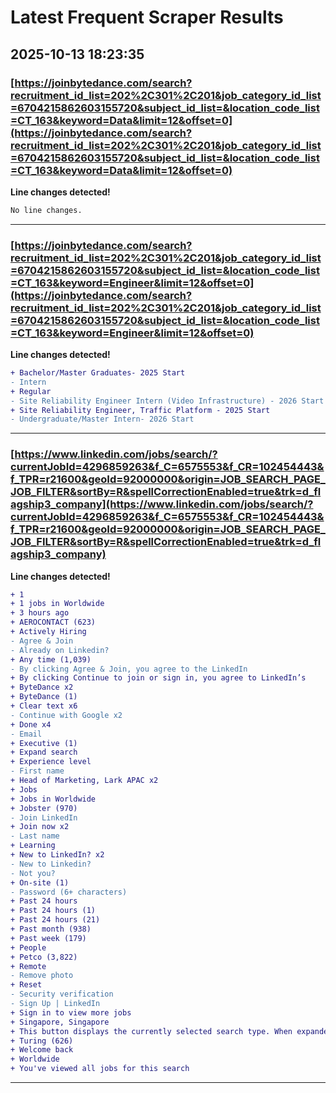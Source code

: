 # Latest Frequent Scraper Results

## 2025-10-13 18:23:35

### [https://joinbytedance.com/search?recruitment_id_list=202%2C301%2C201&job_category_id_list=6704215862603155720&subject_id_list=&location_code_list=CT_163&keyword=Data&limit=12&offset=0](https://joinbytedance.com/search?recruitment_id_list=202%2C301%2C201&job_category_id_list=6704215862603155720&subject_id_list=&location_code_list=CT_163&keyword=Data&limit=12&offset=0)

**Line changes detected!**

```diff
No line changes.
```

---
### [https://joinbytedance.com/search?recruitment_id_list=202%2C301%2C201&job_category_id_list=6704215862603155720&subject_id_list=&location_code_list=CT_163&keyword=Engineer&limit=12&offset=0](https://joinbytedance.com/search?recruitment_id_list=202%2C301%2C201&job_category_id_list=6704215862603155720&subject_id_list=&location_code_list=CT_163&keyword=Engineer&limit=12&offset=0)

**Line changes detected!**

```diff
+ Bachelor/Master Graduates- 2025 Start
- Intern
+ Regular
- Site Reliability Engineer Intern (Video Infrastructure) - 2026 Start (BS/MS)
+ Site Reliability Engineer, Traffic Platform - 2025 Start
- Undergraduate/Master Intern- 2026 Start
```

---
### [https://www.linkedin.com/jobs/search/?currentJobId=4296859263&f_C=6575553&f_CR=102454443&f_TPR=r21600&geoId=92000000&origin=JOB_SEARCH_PAGE_JOB_FILTER&sortBy=R&spellCorrectionEnabled=true&trk=d_flagship3_company](https://www.linkedin.com/jobs/search/?currentJobId=4296859263&f_C=6575553&f_CR=102454443&f_TPR=r21600&geoId=92000000&origin=JOB_SEARCH_PAGE_JOB_FILTER&sortBy=R&spellCorrectionEnabled=true&trk=d_flagship3_company)

**Line changes detected!**

```diff
+ 1
+ 1 jobs in Worldwide
+ 3 hours ago
+ AEROCONTACT (623)
+ Actively Hiring
- Agree & Join
- Already on Linkedin?
+ Any time (1,039)
- By clicking Agree & Join, you agree to the LinkedIn
+ By clicking Continue to join or sign in, you agree to LinkedIn’s
+ ByteDance x2
+ ByteDance (1)
+ Clear text x6
- Continue with Google x2
+ Done x4
- Email
+ Executive (1)
+ Expand search
+ Experience level
- First name
+ Head of Marketing, Lark APAC x2
+ Jobs
+ Jobs in Worldwide
+ Jobster (970)
- Join LinkedIn
+ Join now x2
- Last name
+ Learning
+ New to LinkedIn? x2
- New to Linkedin?
- Not you?
+ On-site (1)
- Password (6+ characters)
+ Past 24 hours
+ Past 24 hours (1)
+ Past 24 hours (21)
+ Past month (938)
+ Past week (179)
+ People
+ Petco (3,822)
+ Remote
- Remove photo
+ Reset
- Security verification
- Sign Up | LinkedIn
+ Sign in to view more jobs
+ Singapore, Singapore
+ This button displays the currently selected search type. When expanded it provides a list of search options that will switch the search inputs to match the current selection.
+ Turing (626)
+ Welcome back
+ Worldwide
+ You've viewed all jobs for this search
```

---
